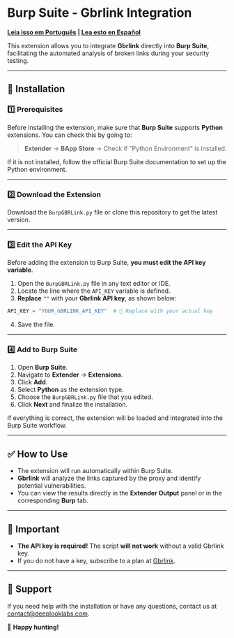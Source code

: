 # Burp Suite - Gbrlink Integration

**[Leia isso em Português](README.pt.md) | [Lea esto en Español](README.es.md)**

This extension allows you to integrate **Gbrlink** directly into **Burp Suite**, facilitating the automated analysis of broken links during your security testing.

---

## 🚀 Installation

### 1️⃣ **Prerequisites**
Before installing the extension, make sure that **Burp Suite** supports **Python** extensions. You can check this by going to:

> **Extender** → **BApp Store** → Check if "Python Environment" is installed.

If it is not installed, follow the official Burp Suite documentation to set up the Python environment.

---

### 2️⃣ **Download the Extension**
Download the `BurpGBRLink.py` file or clone this repository to get the latest version.

---

### 3️⃣ **Edit the API Key**
Before adding the extension to Burp Suite, **you must edit the API key variable**.

1. Open the `BurpGBRLink.py` file in any text editor or IDE.
2. Locate the line where the `API_KEY` variable is defined.
3. **Replace** `""` with your **Gbrlink API key**, as shown below:

```python
API_KEY = "YOUR_GBRLINK_API_KEY"  # 🔴 Replace with your actual key
```

4. Save the file.

---

### 4️⃣ **Add to Burp Suite**
1. Open **Burp Suite**.
2. Navigate to **Extender** → **Extensions**.
3. Click **Add**.
4. Select **Python** as the extension type.
5. Choose the `BurpGBRLink.py` file that you edited.
6. Click **Next** and finalize the installation.

If everything is correct, the extension will be loaded and integrated into the Burp Suite workflow.

---

## ✅ How to Use
- The extension will run automatically within Burp Suite.
- **Gbrlink** will analyze the links captured by the proxy and identify potential vulnerabilities.
- You can view the results directly in the **Extender Output** panel or in the corresponding **Burp** tab.

---

## 🚨 Important
- **The API key is required!** The script **will not work** without a valid Gbrlink key.
- If you do not have a key, subscribe to a plan at [Gbrlink](../README.md#subscribe-to-a-plan-and-get-started).

---

## 📩 Support
If you need help with the installation or have any questions, contact us at [contact@deeplooklabs.com](mailto:contact@deeplooklabs.com).

🚀 **Happy hunting!**